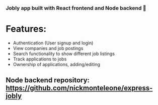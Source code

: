 ### Jobly app built with React frontend and Node backend 🔬

# Features:
- Authentication (User signup and login)
- View companies and job postings
- Search functionality to show different job listings
- Track applications to jobs
- Ownership of applications, adding/editing

## Node backend repository: https://github.com/nickmonteleone/express-jobly
